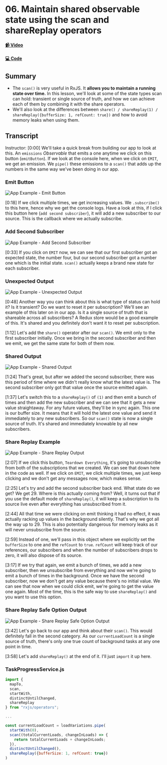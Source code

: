 # 06. Maintain shared observable state using the scan and shareReplay operators

#### [📹 Video](https://egghead.io/lessons/rxjs-maintain-shared-observable-state-using-the-scan-and-sharereplay-operators)

#### [💻 Code](https://github.com/rarmatei/egghead-thinking-reactively/blob/lesson-06/src/lesson-code/TaskProgressService.js)

## Summary

- The `scan()` is very useful in RxJS. It **allows you to maintain a running state over time.** In this lesson, we'll look at some of the state types scan can hold: transient or single source of truth, and how we can achieve each of them by combining it with the share operators.
- We'll also look at the differences between `share() / shareReplay(1) / shareReplay({bufferSize: 1, refCount: true})` and how to avoid memory leaks when using them.

## Transcript

Instructor: [0:00] We'll take a quick break from building our app to look at this. An `emissions` _Observable_ that emits a one anytime we click on this button (`emitButton`). If we look at the console here, when we click on `EMIT`, we get an emission. We `pipe()` these emissions to a `scan()` that adds up the numbers in the same way we've been doing in our app.

### Emit Button

![App Example - Emit Button](https://res.cloudinary.com/dg3gyk0gu/image/upload/v1585168509/transcript-images/egghead-maintain-shared-observable-state-using-the-scan-and-sharereplay-operators-emit-button.jpg)

[0:18] If we click multiple times, we get increasing values. We `.subscribe()` to this here, hence why we get the console logs. Have a look at this, if I click this button here (`add second subscriber`), it will add a new subscriber to our source. This is the callback where we actually subscribe.

### Add Second Subscriber

![App Example - Add Second Subscriber](https://res.cloudinary.com/dg3gyk0gu/image/upload/v1585168507/transcript-images/egghead-maintain-shared-observable-state-using-the-scan-and-sharereplay-operators-add-second-subscriber.jpg)

[0:33] If you click on `EMIT` now, we can see that our first subscriber got an expected state, the number four, but our second subscriber got a number one which is the initial state. `scan()` actually keeps a brand new state for each subscriber.

### Unexpected Output

![App Example - Unexpected Output](https://res.cloudinary.com/dg3gyk0gu/image/upload/v1585168506/transcript-images/egghead-maintain-shared-observable-state-using-the-scan-and-sharereplay-operators-unexpected-output.jpg)

[0:48] Another way you can think about this is what type of status can hold it? Is it transient? Do we want to reset it per subscription? We'll see an example of this later on in our app. Is it a single source of truth that is shareable across all subscribers? A Redux store would be a good example of this. It's shared and you definitely don't want it to reset per subscription.

[1:12] Let's add the `share()` operator after our `scan()`. We emit only to the first subscriber initially. Once we bring in the second subscriber and then we emit, we get the same state for both of them now.

### Shared Output

![App Example - Shared Output](https://res.cloudinary.com/dg3gyk0gu/image/upload/v1585168503/transcript-images/egghead-maintain-shared-observable-state-using-the-scan-and-sharereplay-operators-share-output.jpg)

[1:24] That's great, but after we added the second subscriber, there was this period of time where we didn't really know what the latest value is. The second subscriber only got that value once the source emitted again.

[1:37] Let's switch this to a `shareReplay()` of `(1)` and then emit a bunch of times and then add the new subscriber and we can see that it gets a new value straightaway. For any future values, they'll be in sync again. This one is our buffer size. It means that it will hold the latest one value and send it immediately to any new subscribers. So our `scan()` state is now a single source of truth. It's shared and immediately knowable by all new subscribers.

### Share Replay Example

![App Example - Share Replay Output](https://res.cloudinary.com/dg3gyk0gu/image/upload/v1585168508/transcript-images/egghead-maintain-shared-observable-state-using-the-scan-and-sharereplay-operators-share-replay-output.jpg)

[2:07] If we click this button, `Teardown Everything`, it's going to unsubscribe from both of the subscriptions that we created. We can see that down here in the code as well. If we click on `EMIT`, we click multiple times, we just keep clicking and we don't get any messages now, which makes sense.

[2:25] Let's try and add the second subscriber back end. What state do we get? We get 29. Where is this actually coming from? Well, it turns out that if you use the default mode of `shareReplay()`, it will keep a subscription to its source live even after everything has unsubscribed from it.

[2:44] All that time we were clicking on emit thinking it had no effect, it was actually racking up values in the background silently. That's why we got all the way up to 29. This is also potentially dangerous for memory leaks as it will never unsubscribe from the source.

[2:59] Instead of one, we'll pass in this object where we explicitly set the `bufferSize` to one and the `refCount` to `true`. `refCount` will keep track of our references, our subscribers and when the number of subscribers drops to zero, it will also dispose of its source.

[3:17] If we try that again, we emit a bunch of times, we add a new subscriber, then we unsubscribe from everything and now we're going to emit a bunch of times in the background. Once we have the second subscriber, now we don't get any value because there's no initial value. We can see that now when we could click emit, we're going to get the value one again. Most of the time, this is the safe way to use `shareReplay()` and you want to use this option.

### Share Replay Safe Option Output

![App Example - Share Replay Safe Option Output](https://res.cloudinary.com/dg3gyk0gu/image/upload/v1585168503/transcript-images/egghead-maintain-shared-observable-state-using-the-scan-and-sharereplay-operators-share-replay-safe-option-output.jpg)

[3:42] Let's go back to our app and think about their `scan()`. This would definitely fall in the second category. As our `currentLoadCount` is a single source of truth, there's only one true count of background tasks at any one point in time.

[3:58] Let's add `shareReplay()` at the end of it. I'll just `import` it up here.

### TaskProgressService.js

```js
import {
  mapTo,
  scan,
  startWith,
  distinctUntilChanged,
  shareReplay
} from "rxjs/operators";

...

const currentLoadCount = loadVariations.pipe(
  startWith(0),
  scan((totalCurrentLoads, changeInLoads) => {
    return totalCurrentLoads + changeInLoads;
  }),
  distinctUntilChanged(),
  shareReplay({bufferSize: 1, refCount: true})
)
```

